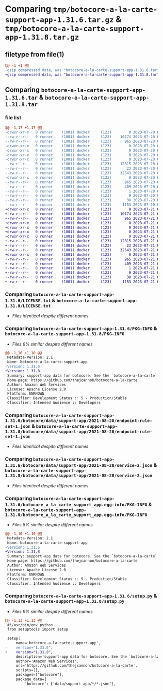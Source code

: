 # Comparing `tmp/botocore-a-la-carte-support-app-1.31.6.tar.gz` & `tmp/botocore-a-la-carte-support-app-1.31.8.tar.gz`

## filetype from file(1)

```diff
@@ -1 +1 @@
-gzip compressed data, was "botocore-a-la-carte-support-app-1.31.6.tar", last modified: Thu Jul 20 01:20:43 2023, max compression
+gzip compressed data, was "botocore-a-la-carte-support-app-1.31.8.tar", last modified: Fri Jul 21 01:21:53 2023, max compression
```

## Comparing `botocore-a-la-carte-support-app-1.31.6.tar` & `botocore-a-la-carte-support-app-1.31.8.tar`

### file list

```diff
@@ -1,17 +1,17 @@
-drwxr-xr-x   0 runner    (1001) docker     (123)        0 2023-07-20 01:20:43.330901 botocore-a-la-carte-support-app-1.31.6/
--rw-r--r--   0 runner    (1001) docker     (123)    10174 2023-07-20 01:20:43.000000 botocore-a-la-carte-support-app-1.31.6/LICENSE.txt
--rw-r--r--   0 runner    (1001) docker     (123)      965 2023-07-20 01:20:43.330901 botocore-a-la-carte-support-app-1.31.6/PKG-INFO
-drwxr-xr-x   0 runner    (1001) docker     (123)        0 2023-07-20 01:20:43.330901 botocore-a-la-carte-support-app-1.31.6/botocore/
-drwxr-xr-x   0 runner    (1001) docker     (123)        0 2023-07-20 01:20:43.330901 botocore-a-la-carte-support-app-1.31.6/botocore/data/
-drwxr-xr-x   0 runner    (1001) docker     (123)        0 2023-07-20 01:20:43.330901 botocore-a-la-carte-support-app-1.31.6/botocore/data/support-app/
-drwxr-xr-x   0 runner    (1001) docker     (123)        0 2023-07-20 01:20:43.330901 botocore-a-la-carte-support-app-1.31.6/botocore/data/support-app/2021-08-20/
--rw-r--r--   0 runner    (1001) docker     (123)    12815 2023-07-20 01:19:55.000000 botocore-a-la-carte-support-app-1.31.6/botocore/data/support-app/2021-08-20/endpoint-rule-set-1.json
--rw-r--r--   0 runner    (1001) docker     (123)       23 2023-07-20 01:19:55.000000 botocore-a-la-carte-support-app-1.31.6/botocore/data/support-app/2021-08-20/paginators-1.json
--rw-r--r--   0 runner    (1001) docker     (123)    32543 2023-07-20 01:19:55.000000 botocore-a-la-carte-support-app-1.31.6/botocore/data/support-app/2021-08-20/service-2.json
-drwxr-xr-x   0 runner    (1001) docker     (123)        0 2023-07-20 01:20:43.330901 botocore-a-la-carte-support-app-1.31.6/botocore_a_la_carte_support_app.egg-info/
--rw-r--r--   0 runner    (1001) docker     (123)      965 2023-07-20 01:20:43.000000 botocore-a-la-carte-support-app-1.31.6/botocore_a_la_carte_support_app.egg-info/PKG-INFO
--rw-r--r--   0 runner    (1001) docker     (123)      409 2023-07-20 01:20:43.000000 botocore-a-la-carte-support-app-1.31.6/botocore_a_la_carte_support_app.egg-info/SOURCES.txt
--rw-r--r--   0 runner    (1001) docker     (123)        1 2023-07-20 01:20:43.000000 botocore-a-la-carte-support-app-1.31.6/botocore_a_la_carte_support_app.egg-info/dependency_links.txt
--rw-r--r--   0 runner    (1001) docker     (123)        9 2023-07-20 01:20:43.000000 botocore-a-la-carte-support-app-1.31.6/botocore_a_la_carte_support_app.egg-info/top_level.txt
--rw-r--r--   0 runner    (1001) docker     (123)       38 2023-07-20 01:20:43.330901 botocore-a-la-carte-support-app-1.31.6/setup.cfg
--rw-r--r--   0 runner    (1001) docker     (123)     1153 2023-07-20 01:20:43.000000 botocore-a-la-carte-support-app-1.31.6/setup.py
+drwxr-xr-x   0 runner    (1001) docker     (123)        0 2023-07-21 01:21:53.763522 botocore-a-la-carte-support-app-1.31.8/
+-rw-r--r--   0 runner    (1001) docker     (123)    10174 2023-07-21 01:21:53.000000 botocore-a-la-carte-support-app-1.31.8/LICENSE.txt
+-rw-r--r--   0 runner    (1001) docker     (123)      965 2023-07-21 01:21:53.763522 botocore-a-la-carte-support-app-1.31.8/PKG-INFO
+drwxr-xr-x   0 runner    (1001) docker     (123)        0 2023-07-21 01:21:53.763522 botocore-a-la-carte-support-app-1.31.8/botocore/
+drwxr-xr-x   0 runner    (1001) docker     (123)        0 2023-07-21 01:21:53.763522 botocore-a-la-carte-support-app-1.31.8/botocore/data/
+drwxr-xr-x   0 runner    (1001) docker     (123)        0 2023-07-21 01:21:53.763522 botocore-a-la-carte-support-app-1.31.8/botocore/data/support-app/
+drwxr-xr-x   0 runner    (1001) docker     (123)        0 2023-07-21 01:21:53.763522 botocore-a-la-carte-support-app-1.31.8/botocore/data/support-app/2021-08-20/
+-rw-r--r--   0 runner    (1001) docker     (123)    12815 2023-07-21 01:21:06.000000 botocore-a-la-carte-support-app-1.31.8/botocore/data/support-app/2021-08-20/endpoint-rule-set-1.json
+-rw-r--r--   0 runner    (1001) docker     (123)       23 2023-07-21 01:21:06.000000 botocore-a-la-carte-support-app-1.31.8/botocore/data/support-app/2021-08-20/paginators-1.json
+-rw-r--r--   0 runner    (1001) docker     (123)    32543 2023-07-21 01:21:06.000000 botocore-a-la-carte-support-app-1.31.8/botocore/data/support-app/2021-08-20/service-2.json
+drwxr-xr-x   0 runner    (1001) docker     (123)        0 2023-07-21 01:21:53.763522 botocore-a-la-carte-support-app-1.31.8/botocore_a_la_carte_support_app.egg-info/
+-rw-r--r--   0 runner    (1001) docker     (123)      965 2023-07-21 01:21:53.000000 botocore-a-la-carte-support-app-1.31.8/botocore_a_la_carte_support_app.egg-info/PKG-INFO
+-rw-r--r--   0 runner    (1001) docker     (123)      409 2023-07-21 01:21:53.000000 botocore-a-la-carte-support-app-1.31.8/botocore_a_la_carte_support_app.egg-info/SOURCES.txt
+-rw-r--r--   0 runner    (1001) docker     (123)        1 2023-07-21 01:21:53.000000 botocore-a-la-carte-support-app-1.31.8/botocore_a_la_carte_support_app.egg-info/dependency_links.txt
+-rw-r--r--   0 runner    (1001) docker     (123)        9 2023-07-21 01:21:53.000000 botocore-a-la-carte-support-app-1.31.8/botocore_a_la_carte_support_app.egg-info/top_level.txt
+-rw-r--r--   0 runner    (1001) docker     (123)       38 2023-07-21 01:21:53.763522 botocore-a-la-carte-support-app-1.31.8/setup.cfg
+-rw-r--r--   0 runner    (1001) docker     (123)     1153 2023-07-21 01:21:53.000000 botocore-a-la-carte-support-app-1.31.8/setup.py
```

### Comparing `botocore-a-la-carte-support-app-1.31.6/LICENSE.txt` & `botocore-a-la-carte-support-app-1.31.8/LICENSE.txt`

 * *Files identical despite different names*

### Comparing `botocore-a-la-carte-support-app-1.31.6/PKG-INFO` & `botocore-a-la-carte-support-app-1.31.8/PKG-INFO`

 * *Files 8% similar despite different names*

```diff
@@ -1,10 +1,10 @@
 Metadata-Version: 2.1
 Name: botocore-a-la-carte-support-app
-Version: 1.31.6
+Version: 1.31.8
 Summary: support-app data for botocore. See the `botocore-a-la-carte` package for more info.
 Home-page: https://github.com/thejcannon/botocore-a-la-carte
 Author: Amazon Web Services
 License: Apache License 2.0
 Platform: UNKNOWN
 Classifier: Development Status :: 5 - Production/Stable
 Classifier: Intended Audience :: Developers
```

### Comparing `botocore-a-la-carte-support-app-1.31.6/botocore/data/support-app/2021-08-20/endpoint-rule-set-1.json` & `botocore-a-la-carte-support-app-1.31.8/botocore/data/support-app/2021-08-20/endpoint-rule-set-1.json`

 * *Files identical despite different names*

### Comparing `botocore-a-la-carte-support-app-1.31.6/botocore/data/support-app/2021-08-20/service-2.json` & `botocore-a-la-carte-support-app-1.31.8/botocore/data/support-app/2021-08-20/service-2.json`

 * *Files identical despite different names*

### Comparing `botocore-a-la-carte-support-app-1.31.6/botocore_a_la_carte_support_app.egg-info/PKG-INFO` & `botocore-a-la-carte-support-app-1.31.8/botocore_a_la_carte_support_app.egg-info/PKG-INFO`

 * *Files 8% similar despite different names*

```diff
@@ -1,10 +1,10 @@
 Metadata-Version: 2.1
 Name: botocore-a-la-carte-support-app
-Version: 1.31.6
+Version: 1.31.8
 Summary: support-app data for botocore. See the `botocore-a-la-carte` package for more info.
 Home-page: https://github.com/thejcannon/botocore-a-la-carte
 Author: Amazon Web Services
 License: Apache License 2.0
 Platform: UNKNOWN
 Classifier: Development Status :: 5 - Production/Stable
 Classifier: Intended Audience :: Developers
```

### Comparing `botocore-a-la-carte-support-app-1.31.6/setup.py` & `botocore-a-la-carte-support-app-1.31.8/setup.py`

 * *Files 9% similar despite different names*

```diff
@@ -1,13 +1,13 @@
 #!/usr/bin/env python
 from setuptools import setup
 
 setup(
     name='botocore-a-la-carte-support-app',
-    version="1.31.6",
+    version="1.31.8",
     description='support-app data for botocore. See the `botocore-a-la-carte` package for more info.',
     author='Amazon Web Services',
     url='https://github.com/thejcannon/botocore-a-la-carte',
     scripts=[],
     packages=["botocore"],
     package_data={
         'botocore': ['data/support-app/*/*.json'],
```

